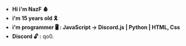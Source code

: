 - **Hi i'm NazF 🩸**
- **i'm 15 years old 🎗️**
- **i'm programmer 🖥️ : JavaScript -> Discord.js | Python | HTML, Css**
- **Discord 🔓 :** qo0.
